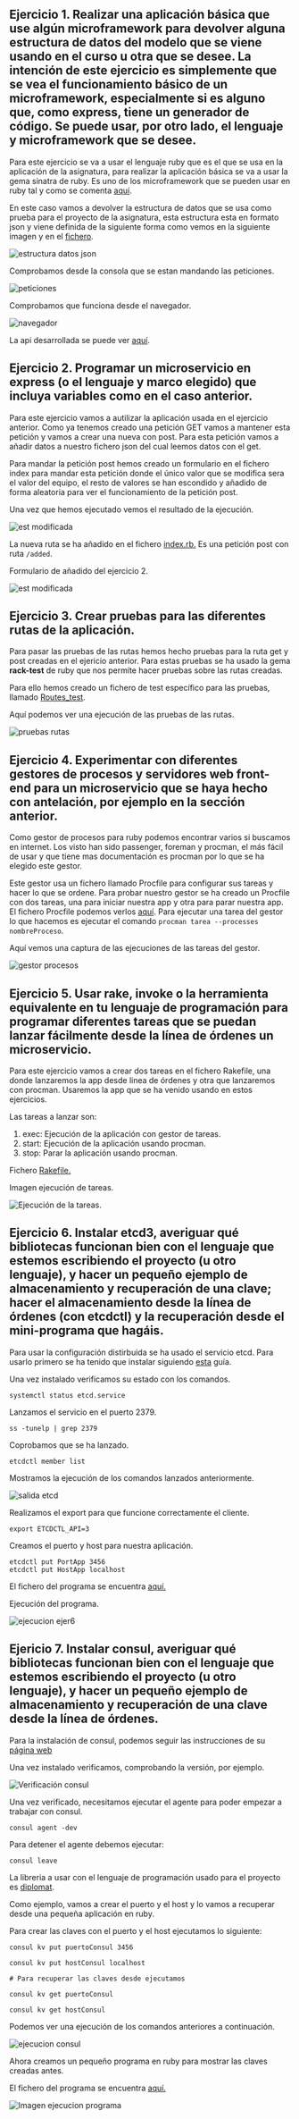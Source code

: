 ## Ejercicio 1. Realizar una aplicación básica que use algún microframework para devolver alguna estructura de datos del modelo que se viene usando en el curso u otra que se desee. La intención de este ejercicio es simplemente que se vea el funcionamiento básico de un microframework, especialmente si es alguno que, como express, tiene un generador de código. Se puede usar, por otro lado, el lenguaje y microframework que se desee.
Para este ejercicio se va a usar el lenguaje ruby que es el que se usa en la aplicación de la asignatura, para realizar la aplicación básica se va a usar la gema sinatra de ruby. Es uno de los microframework que se pueden usar en ruby tal y como se comenta [aquí](https://www.slant.co/topics/3523/~best-ruby-microframeworks).

En este caso vamos a devolver la estructura de datos que se usa como prueba para el proyecto de la asignatura, esta estructura esta en formato json y viene definida de la siguiente forma como vemos en la siguiente imagen y en el [fichero](https://github.com/CharlySM/EjerciciosCC2021/blob/main/tema5/src/estructura.json).

![estructura datos json](https://github.com/CharlySM/EjerciciosCC2021/blob/main/tema5/img/estructura.png)

Comprobamos desde la consola que se estan mandando las peticiones.

![peticiones](https://github.com/CharlySM/EjerciciosCC2021/blob/main/tema5/img/peticiones.png)

Comprobamos que funciona desde el navegador.

![navegador](https://github.com/CharlySM/EjerciciosCC2021/blob/main/tema5/img/navegador.png)

La api desarrollada se puede ver [aquí](https://github.com/CharlySM/EjerciciosCC2021/tree/main/tema5/src/ejer1).

##  Ejercicio 2. Programar un microservicio en express (o el lenguaje y marco elegido) que incluya variables como en el caso anterior.

Para este ejercicio vamos a autilizar la aplicación usada en el ejercicio anterior. Como ya tenemos creado una petición GET vamos a mantener esta petición y vamos a crear una nueva con post. Para esta petición vamos a añadir datos a nuestro fichero json del cual leemos datos con el get.

Para mandar la petición post hemos creado un formulario en el fichero index para mandar esta petición donde el único valor que se modifica sera el valor del equipo, el resto de valores se han escondido y añadido de forma aleatoria para ver el funcionamiento de la petición post.

Una vez que hemos ejecutado vemos el resultado de la ejecución.

![est modificada](https://github.com/CharlySM/EjerciciosCC2021/blob/main/tema5/img/estructuraModificada.png)

La nueva ruta se ha añadido en el fichero [index.rb.](https://github.com/CharlySM/EjerciciosCC2021/blob/main/tema5/src/ejer1/index.rb) Es una petición post con ruta ```/added```.

Formulario de añadido del ejercicio 2.

![est modificada](https://github.com/CharlySM/EjerciciosCC2021/blob/main/tema5/img/formEjer2.png)

## Ejercicio 3. Crear pruebas para las diferentes rutas de la aplicación.

Para pasar las pruebas de las rutas hemos hecho pruebas para la ruta get y post creadas en el ejericio anterior. Para estas pruebas se ha usado la gema **rack-test** de ruby que nos permíte hacer pruebas sobre las rutas creadas.

Para ello hemos creado un fichero de test específico para las pruebas, llamado [Routes_test](https://github.com/CharlySM/EjerciciosCC2021/blob/main/tema5/src/ejer1/test/Routes_test.rb).

Aquí podemos ver una ejecución de las pruebas de las rutas.

![pruebas rutas](https://github.com/CharlySM/EjerciciosCC2021/blob/main/tema5/img/pruebasRutas.png)

## Ejercicio 4. Experimentar con diferentes gestores de procesos y servidores web front-end para un microservicio que se haya hecho con antelación, por ejemplo en la sección anterior.

Como gestor de procesos para ruby podemos encontrar varios si buscamos en internet. Los visto han sido passenger, foreman y procman, el más fácil de usar y que tiene mas documentación es procman por lo que se ha elegido este gestor.

Este gestor usa un fichero llamado Procfile para configurar sus tareas y hacer lo que se ordene. Para probar nuestro gestor se ha creado un Procfile con dos tareas, una para iniciar nuestra app y otra para parar nuestra app. El fichero Procfile podemos verlos [aquí](https://github.com/CharlySM/EjerciciosCC2021/tree/main/tema5/src/ejer1/Procfile). Para ejecutar una tarea del gestor lo que hacemos es ejecutar el comando ```procman tarea --processes nombreProceso```.

Aquí vemos una captura de las ejecuciones de las tareas del gestor.

![gestor procesos](https://github.com/CharlySM/EjerciciosCC2021/blob/main/tema5/img/gestorProcesos.png)

## Ejercicio 5. Usar rake, invoke o la herramienta equivalente en tu lenguaje de programación para programar diferentes tareas que se puedan lanzar fácilmente desde la línea de órdenes un microservicio.

Para este ejercicio vamos a crear dos tareas en el fichero Rakefile, una donde lanzaremos la app desde linea de órdenes y otra que lanzaremos con procman. Usaremos la app que se ha venido usando en estos ejercicios.

Las tareas a lanzar son:
1. exec: Ejecución de la aplicación con gestor de tareas.
2. start: Ejecución de la aplicación usando procman.
3. stop: Parar la aplicación usando procman.

Fichero [Rakefile.](https://github.com/CharlySM/EjerciciosCC2021/blob/main/tema5/src/ejer1/Rakefile)

Imagen ejecución de tareas.

![Ejecución de la tareas.](https://github.com/CharlySM/EjerciciosCC2021/blob/main/tema5/img/runRakefile.png)

## Ejercicio 6. Instalar etcd3, averiguar qué bibliotecas funcionan bien con el lenguaje que estemos escribiendo el proyecto (u otro lenguaje), y hacer un pequeño ejemplo de almacenamiento y recuperación de una clave; hacer el almacenamiento desde la línea de órdenes (con etcdctl) y la recuperación desde el mini-programa que hagáis.

Para usar la configuración distirbuida se ha usado el servicio etcd. Para usarlo primero se ha tenido que instalar siguiendo [esta](https://computingforgeeks.com/how-to-install-etcd-on-ubuntu-18-04-ubuntu-16-04/) guía.

Una vez instalado verificamos su estado con los comandos.

```
systemctl status etcd.service
```

Lanzamos el servicio en el puerto 2379.

```
ss -tunelp | grep 2379
```

Coprobamos que se ha lanzado.

```
etcdctl member list
```
 Mostramos la ejecución de los comandos lanzados anteriormente.

 ![salida etcd](./img/salidaEtcd.png)

 Realizamos el export para que funcione correctamente el cliente.

 ```
 export ETCDCTL_API=3
 ```

Creamos el puerto y host para nuestra aplicación.

```
etcdctl put PortApp 3456
etcdctl put HostApp localhost
```
El fichero del programa se encuentra [aquí.](https://github.com/CharlySM/EjerciciosCC2021/blob/main/tema5/src/ejer6/ejer6.rb)

Ejecución del programa.

![ejecucion ejer6](./img/ejer6Ejecucion.png)

## Ejericio 7. Instalar consul, averiguar qué bibliotecas funcionan bien con el lenguaje que estemos escribiendo el proyecto (u otro lenguaje), y hacer un pequeño ejemplo de almacenamiento y recuperación de una clave desde la línea de órdenes.

Para la instalación de consul, podemos seguir las instrucciones de su [página web](https://learn.hashicorp.com/tutorials/consul/get-started-install?in=consul/getting-started)

Una vez instalado verificamos, comprobando la versión, por ejemplo.

![Verificación consul](./img/versionConsul.png)

Una vez verificado, necesitamos ejecutar el agente para poder empezar a trabajar con consul.

```consul agent -dev```

Para detener el agente debemos ejecutar:

```consul leave```

La libreria a usar con el lenguaje de programación usado para el proyecto es [diplomat](https://github.com/WeAreFarmGeek/diplomat).

Como ejemplo, vamos a crear el puerto y el host y lo vamos a recuperar desde una pequeña aplicación en ruby.

Para crear las claves con el puerto y el host ejecutamos lo siguiente:

```
consul kv put puertoConsul 3456

consul kv put hostConsul localhost

# Para recuperar las claves desde ejecutamos

consul kv get puertoConsul

consul kv get hostConsul
```

Podemos ver una ejecución de los comandos anteriores a continuación.

![ejecucion consul](./img/consulConsola.png)

Ahora creamos un pequeño programa en ruby para mostrar las claves creadas antes.

El fichero del programa se encuentra [aquí.](https://github.com/CharlySM/EjerciciosCC2021/blob/main/tema5/src/ejer7/ejer7.rb)

![Imagen ejecucion programa](./img/programaConsulRuby.png)
